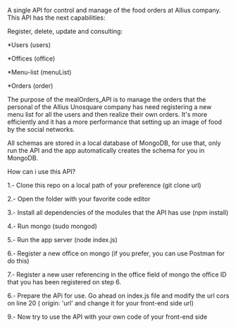 A single API for control and manage of the food orders at Allius company. 
This API has the next capabilities:

Register, delete, update and consulting:

  *Users (users)

  *Offices (office)

  *Menu-list (menuList)
  
  *Orders (order)

The purpose of the mealOrders_API is to manage the orders that the personal of the Allius Unosquare company has need registering a new menu list for all the users and then realize their own orders. It's more efficiently and it has a more performance that setting up an image of food by the social networks. 

All schemas are stored in a local database of MongoDB, for use that, only run the API and the app automatically creates the schema for you in MongoDB.

How can i use this API?

1.- Clone this repo on a local path of your preference (git clone url)

2.- Open the folder with your favorite code editor

3.- Install all dependencies of the modules that the API has use (npm install)

4.- Run mongo (sudo mongod)

5.- Run the app server (node index.js)

6.- Register a new office on mongo (if you prefer, you can use Postman for do this)

7.- Register a new user referencing in the office field of mongo the office ID that you has been registered on step 6.

6.- Prepare the APi for use. Go ahead on index.js file and modify the url cors on line 20 ( origin: 'url' and change it for your front-end side url)

9.- Now try to use the API with your own code of your front-end side